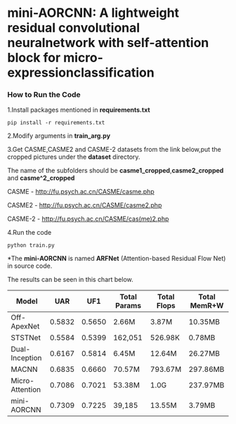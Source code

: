 
# mini-AORCNN: A lightweight residual convolutional neuralnetwork with self-attention block for micro-expressionclassification

### How to Run the Code
1.Install packages mentioned in **requirements.txt** 

`pip install -r requirements.txt` 

2.Modify arguments in **train_arg.py**  

3.Get CASME,CASME2 and CASME-2 datasets from the link below,put the cropped pictures under the **dataset** directory. 

The name of the subfolders should be **casme1_cropped**,**casme2_cropped** and **casme^2_cropped** 

CASME - http://fu.psych.ac.cn/CASME/casme.php 

CASME2 - http://fu.psych.ac.cn/CASME/casme2.php 

CASME-2 - http://fu.psych.ac.cn/CASME/cas(me)2.php 

4.Run the code 

`python train.py` 

*The **mini-AORCNN** is named **ARFNet** (Attention-based Residual Flow Net) in source code.

The results can be seen in this chart below.

| Model | UAR | UF1 |Total Params | Total Flops | Total MemR+W |
| ---- | ---- | ---- | ---- | ---- | ---- |
| Off-ApexNet | 0.5832 | 0.5650 | 2.66M | 3.87M | 10.35MB |
| STSTNet | 0.5584 | 0.5399 | 162,051 | 526.98K | 0.78MB |
| Dual-Inception | 0.6167 | 0.5814 | 6.45M | 12.64M | 26.27MB |
| MACNN | 0.6835 | 0.6660 | 70.57M | 793.67M | 297.86MB |
| Micro-Attention | 0.7086 | 0.7021 | 53.38M | 1.0G | 237.97MB |
| mini-AORCNN | 0.7309 | 0.7225 | 39,185 | 13.55M | 3.79MB |
